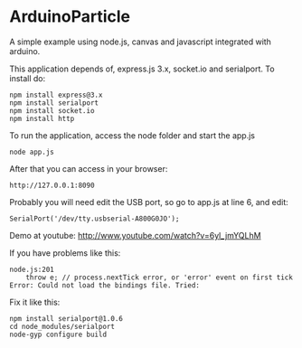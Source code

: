 ArduinoParticle
===============


A simple example using node.js, canvas and javascript integrated with arduino.

This application depends of, express.js 3.x, socket.io and serialport. To install do:

	npm install express@3.x
	npm install serialport
	npm install socket.io
	npm install http

To run the application, access the node folder and start the app.js
	
	node app.js
	
After that you can access in your browser:

	http://127.0.0.1:8090
	
Probably you will need edit the USB port, so go to app.js at line 6, and edit: 
	
	SerialPort('/dev/tty.usbserial-A800G0JO');
	
	
Demo at youtube: http://www.youtube.com/watch?v=6yl_jmYQLhM


If you have problems like this:
    
    node.js:201
        throw e; // process.nextTick error, or 'error' event on first tick
    Error: Could not load the bindings file. Tried:

Fix it like this:
    
    npm install serialport@1.0.6
    cd node_modules/serialport
    node-gyp configure build

